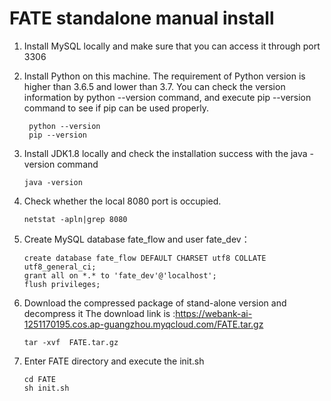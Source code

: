# FATE standalone manual install
1. Install MySQL locally and make sure that you can access it through port 3306
2. Install Python on this machine. The requirement of Python version is higher than 3.6.5 and 
   lower than 3.7. You can check the version information by python --version command, and execute
   pip --version command to see if pip can be used properly.
   
   ````
    python --version
    pip --version
   ````
3. Install JDK1.8 locally and check the installation success with the java -version command
    ````
    java -version
    ````
4. Check whether the local 8080 port is occupied.
    ````
    netstat -apln|grep 8080
    ````
5. Create MySQL database fate_flow and user fate_dev：
    ````
   create database fate_flow DEFAULT CHARSET utf8 COLLATE utf8_general_ci; 
   grant all on *.* to 'fate_dev'@'localhost';
   flush privileges;
   ````
6. Download the compressed package of stand-alone version and decompress it
   The download link is :https://webank-ai-1251170195.cos.ap-guangzhou.myqcloud.com/FATE.tar.gz
   
   ````
   tar -xvf  FATE.tar.gz
   ````
7. Enter FATE directory and execute the init.sh
   ````
   cd FATE
   sh init.sh
   ````
